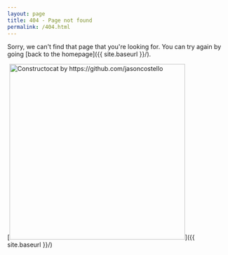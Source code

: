 ```yaml
---
layout: page
title: 404 - Page not found
permalink: /404.html
---
```


Sorry, we can't find that page that you're looking for. You can try again by going [back to the homepage]({{ site.baseurl }}/).

[<img src="{{ site.baseurl }}/assets/img/404.jpg" alt="Constructocat by https://github.com/jasoncostello" style="width: 400px;"/>]({{ site.baseurl }}/)
